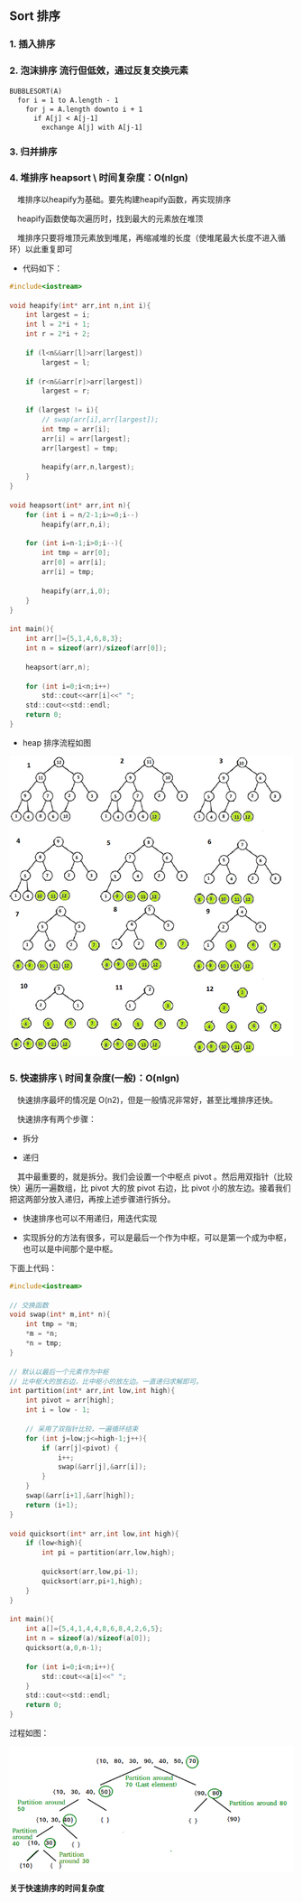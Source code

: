 ## Sort 排序

### 1. 插入排序

### 2. 泡沫排序 流行但低效，通过反复交换元素

```
BUBBLESORT(A)
  for i = 1 to A.length - 1
    for j = A.length downto i + 1
	  if A[j] < A[j-1]
	    exchange A[j] with A[j-1]
```

### 3. 归并排序

### 4. 堆排序 heapsort \ 时间复杂度：O(nlgn)

&#8195;堆排序以heapify为基础。要先构建heapify函数，再实现排序

&#8195;heapify函数使每次遍历时，找到最大的元素放在堆顶

&#8195;堆排序只要将堆顶元素放到堆尾，再缩减堆的长度（使堆尾最大长度不进入循环）以此重复即可

* 代码如下：

```c
#include<iostream>

void heapify(int* arr,int n,int i){
	int largest = i;
	int l = 2*i + 1;
	int r = 2*i + 2;
	
	if (l<n&&arr[l]>arr[largest])
		largest = l;

	if (r<n&&arr[r]>arr[largest])
		largest = r;

	if (largest != i){
		// swap(arr[i],arr[largest]);
		int tmp = arr[i];
		arr[i] = arr[largest];
		arr[largest] = tmp;
		
		heapify(arr,n,largest);
	}
}

void heapsort(int* arr,int n){
	for (int i = n/2-1;i>=0;i--)
		heapify(arr,n,i);

	for (int i=n-1;i>0;i--){
		int tmp = arr[0];
		arr[0] = arr[i];
		arr[i] = tmp;

		heapify(arr,i,0);
	}
}

int main(){
	int arr[]={5,1,4,6,8,3};
	int n = sizeof(arr)/sizeof(arr[0]);

	heapsort(arr,n);

	for (int i=0;i<n;i++)
		std::cout<<arr[i]<<" ";
	std::cout<<std::endl;
	return 0;
}
```

* heap 排序流程如图

![流程](./picture/heapsort.png)

### 5. 快速排序  \  时间复杂度(一般)：O(nlgn)

&#8195;快速排序最坏的情况是 O(n2)，但是一般情况非常好，甚至比堆排序还快。

&#8195;快速排序有两个步骤：

* 拆分

* 递归

&#8195;其中最重要的，就是拆分。我们会设置一个中枢点 pivot 。然后用双指针（比较快）遍历一遍数组，比 pivot 大的放 pivot 右边，比 pivot 小的放左边。接着我们把这两部分放入递归，再按上述步骤进行拆分。

* 快速排序也可以不用递归，用迭代实现

* 实现拆分的方法有很多，可以是最后一个作为中枢，可以是第一个成为中枢，也可以是中间那个是中枢。

下面上代码：

```c
#include<iostream>

// 交换函数
void swap(int* m,int* n){
	int tmp = *m;
	*m = *n;
	*n = tmp;
}

// 默认以最后一个元素作为中枢
// 比中枢大的放右边，比中枢小的放左边。一直递归求解即可。
int partition(int* arr,int low,int high){
	int pivot = arr[high];
	int i = low - 1;

	// 采用了双指针比较，一遍循环结束
	for (int j=low;j<=high-1;j++){
		if (arr[j]<pivot) {
			i++;
			swap(&arr[j],&arr[i]);
		}
	}
	swap(&arr[i+1],&arr[high]);
	return (i+1);
}

void quicksort(int* arr,int low,int high){
	if (low<high){
		int pi = partition(arr,low,high);

		quicksort(arr,low,pi-1);
		quicksort(arr,pi+1,high);
	}
}

int main(){
	int a[]={5,4,1,4,4,8,6,8,4,2,6,5};
	int n = sizeof(a)/sizeof(a[0]);
	quicksort(a,0,n-1);
	
	for (int i=0;i<n;i++){
		std::cout<<a[i]<<" ";
	}
	std::cout<<std::endl;
	return 0;
}
```

过程如图：

![quickSort](./picture/QuickSort.png)

**关于快速排序的时间复杂度**
